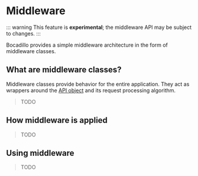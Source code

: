 # Middleware

::: warning
This feature is **experimental**; the middleware API may be subject to changes.
:::

Bocadillo provides a simple middleware architecture in the form of middleware classes.

## What are middleware classes?

Middleware classes provide behavior for the entire application. They act as wrappers around the [API object] and its request processing algorithm.

> TODO

## How middleware is applied

> TODO

## Using middleware

> TODO

[API object]: ../api.md
[ASGI]: https://asgi.readthedocs.io
